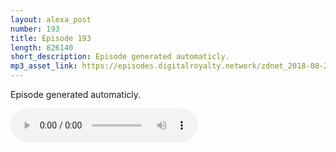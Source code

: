 ```yaml
---
layout: alexa_post
number: 193
title: Episode 193
length: 826140
short_description: Episode generated automaticly.
mp3_asset_link: https://episodes.digitalroyalty.network/zdnet_2018-08-23_01-00-03.mp3
---
```


Episode generated automaticly.

<audio controls>
    <source src="{{ page.mp3_asset_link }}" type="audio/mpeg">
</audio>